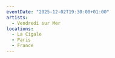 ```yaml
---
eventDate: "2025-12-02T19:30:00+01:00"
artists:
  - Vendredi sur Mer
locations:
  - La Cigale
  - Paris
  - France
---
```

